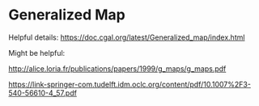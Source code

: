 # Generalized Map
Helpful details: https://doc.cgal.org/latest/Generalized_map/index.html

Might be helpful: 

http://alice.loria.fr/publications/papers/1999/g_maps/g_maps.pdf

https://link-springer-com.tudelft.idm.oclc.org/content/pdf/10.1007%2F3-540-56610-4_57.pdf

